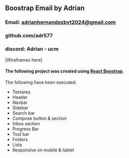 ## Boostrap Email by Adrian 

### Email: adrianhernandezbvt2024@gmail.com

### github.com/adr577

### discord: Adrian - ucm


[Wireframes here]

#### The following project was created using [React Boostrap](https://getbootstrap.com/).

The following have been executed:

- Textarea
- Header
- Navbar
- Sidebar
- Search bar
- Compose button & section
- Inbox section
- Progress Bar
- Tool bar
- Folders
- Lists
- Responsive on mobile & tablet

